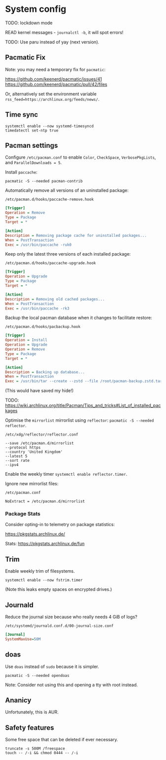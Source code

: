 # System config

TODO: lockdown mode

READ kernel messages - `journalctl -b`, it will spot errors!

TODO: Use paru instead of yay (next version).

## Pacmatic Fix

Note: you may need a temporary fix for `pacmatic`:

<https://github.com/keenerd/pacmatic/issues/41>
<https://github.com/keenerd/pacmatic/pull/42/files>

Or, alternatively set the environment variable `rss_feed=https://archlinux.org/feeds/news/`.

## Time sync

```
systemctl enable --now systemd-timesyncd
timedatectl set-ntp true
```

## Pacman settings

Configure `/etc/pacman.conf` to enable `Color`, `CheckSpace`, `VerbosePkgLists`, and `ParallelDownloads = 5`.

Install `paccache`:

```
pacmatic -S --needed pacman-contrib
```

Automatically remove all versions of an uninstalled package:

`/etc/pacman.d/hooks/paccache-remove.hook`

```ini
[Trigger]
Operation = Remove
Type = Package
Target = *

[Action]
Description = Removing package cache for uninstalled packages...
When = PostTransaction
Exec = /usr/bin/paccache -ruk0
```

Keep only the latest three versions of each installed package:

`/etc/pacman.d/hooks/paccache-upgrade.hook`


```ini
[Trigger]
Operation = Upgrade
Type = Package
Target = *

[Action]
Description = Removing old cached packages...
When = PostTransaction
Exec = /usr/bin/paccache -rk3
```

Backup the local pacman database when it changes to facilitate restore:

`/etc/pacman.d/hooks/pacbackup.hook`

```ini
[Trigger]
Operation = Install
Operation = Upgrade
Operation = Remove
Type = Package
Target = *

[Action]
Description = Backing up database...
When = PostTransaction
Exec = /usr/bin/tar --create --zstd --file /root/pacman-backup.zstd.tar --directory / var/lib/pacman/local
```

(This would have saved my hide!)

TODO: https://wiki.archlinux.org/title/Pacman/Tips_and_tricks#List_of_installed_packages

Optimise the `mirrorlist` mirrorlist using `reflector`: `pacmatic -S --needed reflector`.

`/etc/xdg/reflector/reflector.conf`

```
--save /etc/pacman.d/mirrorlist
--protocol https
--country 'United Kingdom'
--latest 5
--sort rate
--ipv4
```

Enable the weekly timer `systemctl enable reflector.timer`.

Ignore new mirrorlist files:

`/etc/pacman.conf`

```
NoExtract = /etc/pacman.d/mirrorlist
```

### Package Stats

Consider opting-in to telemetry on package statistics:

<https://pkgstats.archlinux.de/>

Stats: <https://pkgstats.archlinux.de/fun>

## Trim

Enable weekly trim of filesystems.

```terminal
systemctl enable --now fstrim.timer
```

(Note this leaks empty spaces on encrypted drives.)

## Journald

Reduce the journal size because who really needs 4 GiB of logs?

`/etc/systemd/journald.conf.d/00-journal-size.conf`

```ini
[Journal]
SystemMaxUse=50M
```

## doas

Use `doas` instead of `sudo` because it is simpler.

```terminal
pacmatic -S --needed opendoas
```

Note: Consider not using this and opening a tty with root instead.

## Ananicy

Unfortunately, this is AUR.

## Safety features

Some free space that can be deleted if ever necessary.

```
truncate -s 500M /freespace
touch -- /-i && chmod 0444 -- /-i
```
